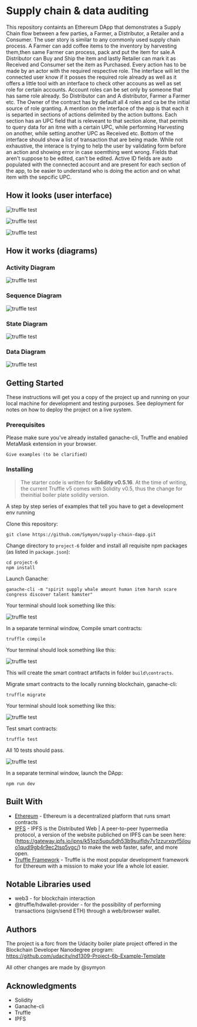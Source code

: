 # Supply chain & data auditing

This repository containts an Ethereum DApp that demonstrates a Supply Chain flow between a few parties, a Farmer, a Distributor, a Retailer and a Consumer. The user story is similar to any commonly used supply chain process. A Farmer can add coffee items to the inventory by harvesting them,then same Farmer can process, pack and put the item for sale.A Distributor can Buy and Ship the item and lastly Retailer can mark it as Received and Consumer set the item as Purchased. Every action has to be made by an actor with the required respective role. The interface will let the connected user know if it posses the required role already as well as it offers a little tool with an interface to check other accouns as well as set role for certain accounts. Account roles can be set only by someone that has same role already. So Distributor can and A distributor, Farmer a Farmer etc. The Owner of the contract has by default all 4 roles and ca be the initial source of role granting. 
A mention on the interface of the app is that each it is separted in sections of actions delimited by the action buttons. Each section has an UPC field that is releveant to that section alone, that permits to query data for an itme with a certain UPC, while performing Harvesting on another, while setting another UPC as Received etc. 
Bottom of the interface should show a list of transaction that are being made.
While not exhaustive, the interace is trying to help the user by validating form before an action and showing error in case soemthing went wrong. Fields that aren't suppose to be edited, can't be edited. Active ID fields are auto populated with the connected account and are present for each section of the app, to be easier to understand who is doing the action and on what item with the sepcific UPC.

## How it looks (user interface)

![truffle test](images/coffee-supply-chain-page-1.png)

![truffle test](images/coffee-supply-chain-page-2.png)

![truffle test](images/coffee-supply-chain-page-3.png)


## How it works (diagrams)
### Activity Diagram
![truffle test](diagrams/Activity-Diagram.png)
### Sequence Diagram
![truffle test](diagrams/Sequence-Diagram.png)
### State Diagram
![truffle test](diagrams/State-Diagram.png)
### Data Diagram
![truffle test](diagrams/Data-Diagram.png)

## Getting Started

These instructions will get you a copy of the project up and running on your local machine for development and testing purposes. See deployment for notes on how to deploy the project on a live system.

### Prerequisites

Please make sure you've already installed ganache-cli, Truffle and enabled MetaMask extension in your browser.

```
Give examples (to be clarified)
```

### Installing

> The starter code is written for **Solidity v0.5.16**. At the time of writing, the current Truffle v5 comes with Solidity v0.5, thus the change for theinitial boiler plate solidity version.

A step by step series of examples that tell you have to get a development env running

Clone this repository:

```
git clone https://github.com/Symyon/supply-chain-dapp.git
```

Change directory to ```project-6``` folder and install all requisite npm packages (as listed in ```package.json```):

```
cd project-6
npm install
```

Launch Ganache:

```
ganache-cli -m "spirit supply whale amount human item harsh scare congress discover talent hamster"
```

Your terminal should look something like this:

![truffle test](images/ganache-cli.png)

In a separate terminal window, Compile smart contracts:

```
truffle compile
```

Your terminal should look something like this:

![truffle test](images/truffle_compile.png)

This will create the smart contract artifacts in folder ```build\contracts```.

Migrate smart contracts to the locally running blockchain, ganache-cli:

```
truffle migrate
```

Your terminal should look something like this:

![truffle test](images/truffle_migrate.png)

Test smart contracts:

```
truffle test
```

All 10 tests should pass.

![truffle test](images/truffle_test.png)

In a separate terminal window, launch the DApp:

```
npm run dev
```

## Built With
* [Ethereum](https://www.ethereum.org/) - Ethereum is a decentralized platform that runs smart contracts
* [IPFS](https://ipfs.io/) - IPFS is the Distributed Web | A peer-to-peer hypermedia protocol, a version of the website publiched on IPFS can be seen here: (https://gateway.ipfs.io/ipns/k51qzi5uqu5dh53b9suifldy7v1zzurxqyf5ilouo1qudl9gb4r9ec2tsq5vgc/)
to make the web faster, safer, and more open.
* [Truffle Framework](http://truffleframework.com/) - Truffle is the most popular development framework for Ethereum with a mission to make your life a whole lot easier.

## Notable Libraries used
* web3 - for blockchain interaction
* @truffle/hdwallet-provider - for the possibility of performing transactions (sign/send ETH) through a web/browser wallet.

## Authors

The project is a forc from the Udacity boiler plate project offered in the Blockchain Developer Nanodegree program:
https://github.com/udacity/nd1309-Project-6b-Example-Template

All other changes are made by @symyon

## Acknowledgments

* Solidity
* Ganache-cli
* Truffle
* IPFS
